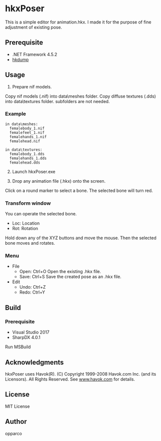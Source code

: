 # hkxPoser
This is a simple editor for animation.hkx.
I made it for the purpose of fine adjustment of existing pose.

## Prerequisite
- .NET Framework 4.5.2
- [hkdump](https://github.com/opparco/hkdump)

## Usage
1. Prepare nif models.

Copy nif models (.nif) into data\meshes folder.
Copy diffuse textures (.dds) into data\textures folder. subfolders are not needed.

### Example
```
in data\meshes:
  femalebody_1.nif
  femalefeet_1.nif
  femalehands_1.nif
  femalehead.nif

in data\textures:
  femalebody_1.dds
  femalehands_1.dds
  femalehead.dds
```
2. Launch hkxPoser.exe

3. Drop any animation file (.hkx) onto the screen.

Click on a round marker to select a bone.
The selected bone will turn red.

### Transform window
You can operate the selected bone.
- Loc: Location
- Rot: Rotation

Hold down any of the XYZ buttons and move the mouse.
Then the selected bone moves and rotates.

### Menu
- File
  - Open: Ctrl+O Open the existing .hkx file.
  - Save: Ctrl+S Save the created pose as an .hkx file.
- Edit
  - Undo: Ctrl+Z
  - Redo: Ctrl+Y

## Build

### Prerequisite
- Visual Studio 2017
- SharpDX 4.0.1

Run MSBuild

## Acknowledgments
hkxPoser uses Havok(R). (C) Copyright 1999-2008 Havok.com Inc. (and its Licensors). All Rights Reserved. See www.havok.com for details.

## License
MIT License

## Author
opparco
